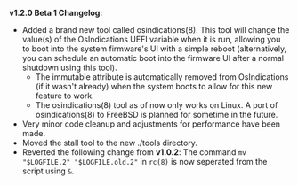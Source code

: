 **v1.2.0 Beta 1 Changelog:**
* Added a brand new tool called osindications(8). This tool will change the value(s) of the OsIndications UEFI variable when it is run, allowing you to boot into the system firmware's UI with a simple reboot (alternatively, you can schedule an automatic boot into the firmware UI after a normal shutdown using this tool).
     * The immutable attribute is automatically removed from OsIndications (if it wasn't already) when the system boots to allow for this new feature to work.
     * The osindications(8) tool as of now only works on Linux. A port of osindications(8) to FreeBSD is planned for sometime in the future.
* Very minor code cleanup and adjustments for performance have been made.
* Moved the stall tool to the new ./tools directory.
* Reverted the following change from **v1.0.2**: The command `mv "$LOGFILE.2" "$LOGFILE.old.2"` in `rc(8)` is now seperated from the script using `&`.
